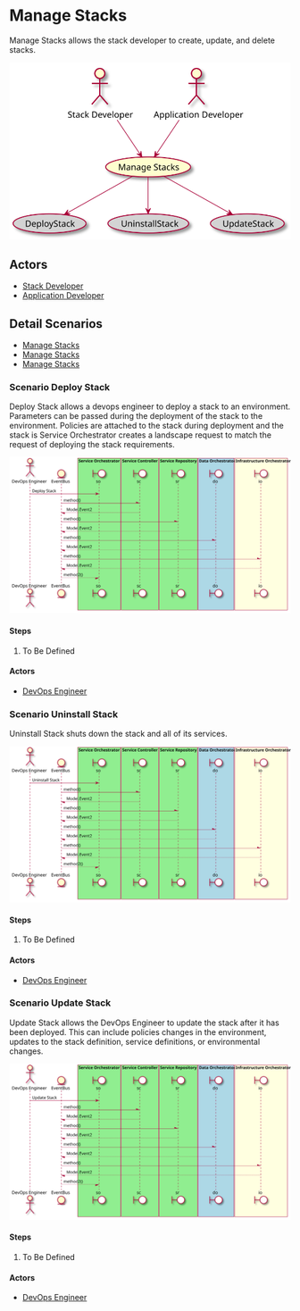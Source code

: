 # Manage Stacks

Manage Stacks allows the stack developer to create, update, and delete stacks.

![Activities Diagram](./activities.svg)

## Actors

* [Stack Developer](/actors/StackDeveloper/index.md)
* [Application Developer](/actors/ApplicationDeveloper/index.md)


## Detail Scenarios
* [Manage Stacks](#Scenario-DeployStack)
* [Manage Stacks](#Scenario-UninstallStack)
* [Manage Stacks](#Scenario-UpdateStack)

  
### Scenario Deploy Stack

Deploy Stack allows a devops engineer to deploy a stack to an environment. Parameters can be passed during the deployment of the stack to the environment. Policies are attached to the stack during deployment and the stack is Service Orchestrator creates a landscape request to match the request of deploying the stack requirements.

![Scenario nameNoSpaces](./DeployStack.svg)

#### Steps

1. To Be Defined


#### Actors

* [DevOps Engineer](actors/devops/index.md)


### Scenario Uninstall Stack

Uninstall Stack shuts down the stack and all of its services.

![Scenario nameNoSpaces](./UninstallStack.svg)

#### Steps

1. To Be Defined


#### Actors

* [DevOps Engineer](actors/devops/index.md)


### Scenario Update Stack

Update Stack allows the DevOps Engineer to update the stack after it has been deployed. This can include policies changes in the environment, updates to the stack definition, service definitions, or environmental changes.

![Scenario nameNoSpaces](./UpdateStack.svg)

#### Steps

1. To Be Defined


#### Actors

* [DevOps Engineer](actors/devops/index.md)





